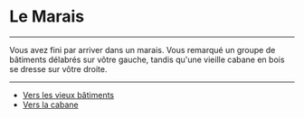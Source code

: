 # Le Marais

***

Vous avez fini par arriver dans un marais. Vous remarqué un groupe de bâtiments délabrés sur vôtre gauche, tandis qu'une vieille cabane en bois se dresse sur vôtre droite.


***

- [Vers les vieux bâtiments](https://github.com/Yacine-Oussadi/TP_Techmed_Groupe_1_Labyrinth/blob/main/crous.md)
- [Vers la cabane](https://github.com/Yacine-Oussadi/TP_Techmed_Groupe_1_Labyrinth/blob/main/Cabane%20abandonn%C3%A9e.md)